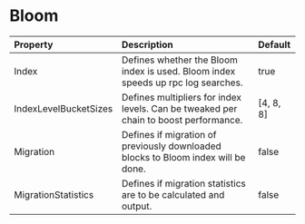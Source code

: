 # Bloom



| Property | Description | Default |
| :--- | :--- | :--- |
| Index | Defines whether the Bloom index is used. Bloom index speeds up rpc log searches. | true |
| IndexLevelBucketSizes | Defines multipliers for index levels. Can be tweaked per chain to boost performance. | [4, 8, 8] |
| Migration | Defines if migration of previously downloaded blocks to Bloom index will be done. | false |
| MigrationStatistics | Defines if migration statistics are to be calculated and output. | false |
